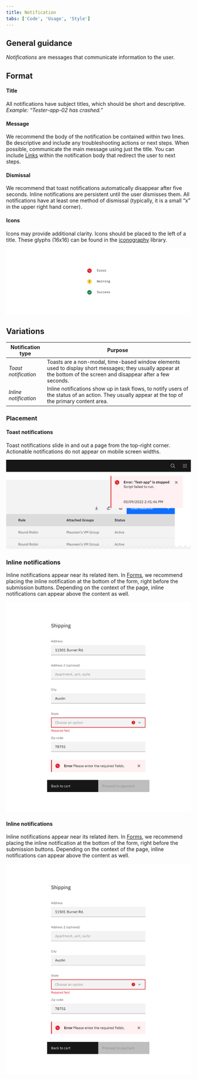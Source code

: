 ```yaml
---
title: Notification
tabs: ['Code', 'Usage', 'Style']
---
```


## General guidance

_Notifications_ are messages that communicate information to the user.


## Format

#### Title

All notifications have subject titles, which should be short and descriptive. _Example: “Tester-app-02 has crashed.”_

#### Message

We recommend the body of the notification be contained within two lines. Be descriptive and include any troubleshooting actions or next steps. When possible, communicate the main message using just the title. You can include [Links](/components/link) within the notification body that redirect the user to next steps.

#### Dismissal

We recommend that toast notifications automatically disappear after five seconds. Inline notifications are persistent until the user dismisses them. All notifications have at least one method of dismissal (typically, it is a small “x” in the upper right hand corner).

#### Icons

Icons may provide additional clarity. Icons should be placed to the left of a title. These glyphs (16x16) can be found in the [iconography](/guidelines/iconography/library) library.


<image-component cols="8">

![The three icon states](images/notification-usage-1.png)

</image-component>

## Variations

| Notification type   | Purpose                                                                                                                                                     |
| ------------- | ----------------------------------------------------------------------------------------------------------------------------------------------------------- |
| _Toast notification_      | Toasts are a non-modal, time-based window elements used to display short messages; they usually appear at the bottom of the screen and disappear after a few seconds.                                                                                               |
| _Inline notification_  | Inline notifications show up in task flows, to notify users of the status of an action. They usually appear at the top of the primary content area. |


### Placement

#### Toast notifications

Toast notifications slide in and out a page from the top-right corner. Actionable notifications do not appear on mobile screen widths.

<image-component cols="8">

![Toast notification example](images/notification-usage-2.png)

</image-component>

### Inline notifications

Inline notifications appear near its related item. In [Forms](/components/form), we recommend placing the inline notification at the bottom of the form, right before the submission buttons. Depending on the context of the page, inline notifications can appear above the content as well.

<image-component cols="8">

![Form example with inline notification](images/notification-usage-3.png)

</image-component>

#### Inline notifications

Inline notifications appear near its related item. In [Forms](/components/form), we recommend placing the inline notification at the bottom of the form, right before the submission buttons. Depending on the context of the page, inline notifications can appear above the content as well.

<image-component cols="8">

![Form example with inline notification](images/notification-usage-3.png)

</image-component>
